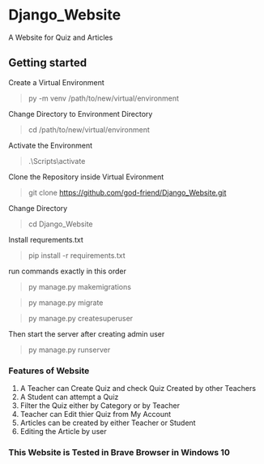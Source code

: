 # Django_Website
A Website for Quiz and Articles

## Getting started
Create a Virtual Environment
> py -m venv /path/to/new/virtual/environment

Change Directory to Environment Directory
>cd /path/to/new/virtual/environment

Activate the Environment
>.\Scripts\activate

 Clone the Repository inside Virtual Evironment 
> git clone https://github.com/god-friend/Django_Website.git

Change Directory
>cd Django_Website

Install requrements.txt
>pip install -r requirements.txt

run commands exactly in this order
>py manage.py makemigrations

>py manage.py migrate

>py manage.py createsuperuser

Then start the server after creating admin user

>py manage.py runserver

### Features of Website
1. A Teacher can Create Quiz and check Quiz Created by other Teachers
2. A Student can attempt a Quiz
3. Filter the Quiz either by Category or by Teacher
4. Teacher can Edit thier Quiz from My Account
5. Articles can be created by either Teacher or Student
6. Editing the Article by user

### This Website is Tested in Brave Browser in Windows 10

